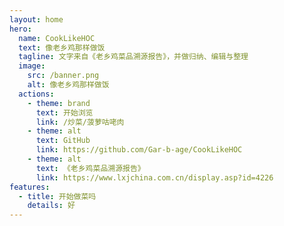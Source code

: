 ```yaml
---
layout: home
hero:
  name: CookLikeHOC
  text: 像老乡鸡那样做饭
  tagline: 文字来自《老乡鸡菜品溯源报告》，并做归纳、编辑与整理
  image:
    src: /banner.png
    alt: 像老乡鸡那样做饭
  actions:
    - theme: brand
      text: 开始浏览
      link: /炒菜/菠萝咕咾肉
    - theme: alt
      text: GitHub
      link: https://github.com/Gar-b-age/CookLikeHOC
    - theme: alt
      text: 《老乡鸡菜品溯源报告》
      link: https://www.lxjchina.com.cn/display.asp?id=4226
features:
  - title: 开始做菜吗
    details: 好
---
```

